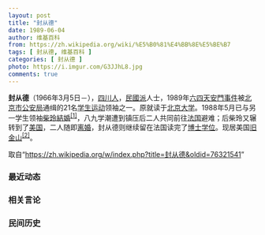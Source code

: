 ```yaml
---
layout: post
title: "封从德"
date: 1989-06-04
author: 维基百科
from: https://zh.wikipedia.org/wiki/%E5%B0%81%E4%BB%8E%E5%BE%B7
tags: [ 封从德, 维基百科 ]
categories: [ 封从德 ]
photo: https://i.imgur.com/G3JJhL8.jpg
comments: true
---
```

<div class="mw-parser-output">


<p><b>封从德</b>（1966年3月5日<span class="useeditintro" title="Template:BLP editintro">－</span>），<a href="/wiki/%E5%9B%9B%E5%B7%9D%E4%BA%BA" class="mw-redirect" title="四川人">四川人</a>，<a href="/wiki/%E6%B0%91%E5%9C%8B%E6%B4%BE" class="mw-redirect" title="民國派">民國派</a>人士，1989年<a href="/wiki/%E5%85%AD%E5%9B%9B%E5%A4%A9%E5%AE%89%E9%96%80%E4%BA%8B%E4%BB%B6" class="mw-redirect" title="六四天安門事件">六四天安門事件</a>被<a href="/wiki/%E5%8C%97%E4%BA%AC%E5%B8%82%E5%85%AC%E5%AE%89%E5%B1%80" title="北京市公安局">北京市公安局</a>通缉的21名<a href="/wiki/%E5%AD%B8%E7%94%9F%E9%81%8B%E5%8B%95" title="學生運動">学生运动</a>领袖之一。原就读于<a href="/wiki/%E5%8C%97%E4%BA%AC%E5%A4%A7%E5%AD%A6" title="北京大学">北京大学</a>。1988年5月已与另一学生领袖<a href="/wiki/%E6%9F%B4%E7%8E%B2" title="柴玲">柴玲</a><a href="/wiki/%E7%B5%90%E5%A9%9A" class="mw-redirect" title="結婚">結婚</a><sup id="cite_ref-1" class="reference"><a href="#cite_note-1">[1]</a></sup>，八九学潮遭到镇压后二人共同前往<a href="/wiki/%E6%B3%95%E5%9B%BD" title="法国">法国</a>避难；后柴玲又辗转到了<a href="/wiki/%E7%BE%8E%E5%9B%BD" title="美国">美国</a>，二人随即<a href="/wiki/%E7%A6%BB%E5%A9%9A" title="离婚">离婚</a>，封从德则继续留在法国读完了<a href="/wiki/%E5%8D%9A%E5%A3%AB" title="博士">博士</a><a href="/wiki/%E5%AD%A6%E4%BD%8D" title="学位">学位</a>。现居美国<a href="/wiki/%E6%97%A7%E9%87%91%E5%B1%B1" title="旧金山">旧金山</a><sup id="cite_ref-2" class="reference"><a href="#cite_note-2">[2]</a></sup>。
</p>
</div><!--esi <esi:include src="/esitest-fa8a495983347898/content" /> --><noscript><img src="//zh.wikipedia.org/wiki/Special:CentralAutoLogin/start?type=1x1" alt="" title="" width="1" height="1" style="border: none; position: absolute;"></noscript>
<div class="printfooter" data-nosnippet="">取自“<a dir="ltr" href="https://zh.wikipedia.org/w/index.php?title=封从德&amp;oldid=76321541">https://zh.wikipedia.org/w/index.php?title=封从德&amp;oldid=76321541</a>”</div><div id="recent-news"><h3>最近动态</h3><ul></ul></div><div id="open-opinion"><h3>相关言论</h3><ul></ul></div><div id="mjls-record"><h3>民间历史</h3><ul></ul></div>
